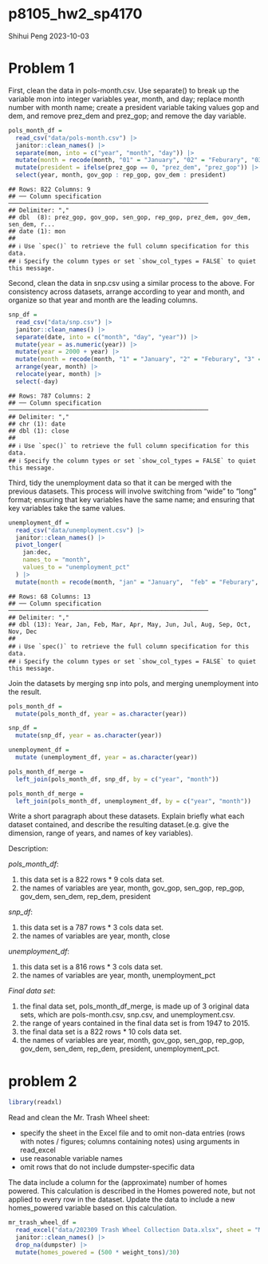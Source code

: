 p8105_hw2_sp4170
================
Shihui Peng
2023-10-03

# Problem 1

First, clean the data in pols-month.csv. Use separate() to break up the
variable mon into integer variables year, month, and day; replace month
number with month name; create a president variable taking values gop
and dem, and remove prez_dem and prez_gop; and remove the day variable.

``` r
pols_month_df =
  read_csv("data/pols-month.csv") |> 
  janitor::clean_names() |> 
  separate(mon, into = c("year", "month", "day")) |>
  mutate(month = recode(month, "01" = "January", "02" = "Feburary", "03" = "March", "04" = "April", "05" = "May", "06" = "June", "07" = "July", "08" = "August", "09" = "September", "10" = "October", "11" = "November", "12" = "December")) |> 
  mutate(president = ifelse(prez_gop == 0, "prez_dem", "prez_gop")) |> 
  select(year, month, gov_gop : rep_gop, gov_dem : president)
```

    ## Rows: 822 Columns: 9
    ## ── Column specification ────────────────────────────────────────────────────────
    ## Delimiter: ","
    ## dbl  (8): prez_gop, gov_gop, sen_gop, rep_gop, prez_dem, gov_dem, sen_dem, r...
    ## date (1): mon
    ## 
    ## ℹ Use `spec()` to retrieve the full column specification for this data.
    ## ℹ Specify the column types or set `show_col_types = FALSE` to quiet this message.

Second, clean the data in snp.csv using a similar process to the above.
For consistency across datasets, arrange according to year and month,
and organize so that year and month are the leading columns.

``` r
snp_df =
  read_csv("data/snp.csv") |> 
  janitor::clean_names() |> 
  separate(date, into = c("month", "day", "year")) |> 
  mutate(year = as.numeric(year)) |> 
  mutate(year = 2000 + year) |> 
  mutate(month = recode(month, "1" = "January", "2" = "Feburary", "3" = "March", "4" = "April", "5" = "May", "6" = "June", "7" = "July", "8" = "August", "9" = "September", "10" = "October", "11" = "November", "12" = "December")) |> 
  arrange(year, month) |> 
  relocate(year, month) |> 
  select(-day)
```

    ## Rows: 787 Columns: 2
    ## ── Column specification ────────────────────────────────────────────────────────
    ## Delimiter: ","
    ## chr (1): date
    ## dbl (1): close
    ## 
    ## ℹ Use `spec()` to retrieve the full column specification for this data.
    ## ℹ Specify the column types or set `show_col_types = FALSE` to quiet this message.

Third, tidy the unemployment data so that it can be merged with the
previous datasets. This process will involve switching from “wide” to
“long” format; ensuring that key variables have the same name; and
ensuring that key variables take the same values.

``` r
unemployment_df = 
  read_csv("data/unemployment.csv") |> 
  janitor::clean_names() |> 
  pivot_longer(
    jan:dec,
    names_to = "month",
    values_to = "unemployment_pct"
  ) |> 
  mutate(month = recode(month, "jan" = "January",  "feb" = "Feburary", "mar" = "March", "apr" = "April", "may" = "May", "jun" = "June", "jul" = "July", "aug" = "August", "sep" = "September", "oct" = "October", "nov" = "November", "dec" = "December"))
```

    ## Rows: 68 Columns: 13
    ## ── Column specification ────────────────────────────────────────────────────────
    ## Delimiter: ","
    ## dbl (13): Year, Jan, Feb, Mar, Apr, May, Jun, Jul, Aug, Sep, Oct, Nov, Dec
    ## 
    ## ℹ Use `spec()` to retrieve the full column specification for this data.
    ## ℹ Specify the column types or set `show_col_types = FALSE` to quiet this message.

Join the datasets by merging snp into pols, and merging unemployment
into the result.

``` r
pols_month_df = 
  mutate(pols_month_df, year = as.character(year))

snp_df = 
  mutate(snp_df, year = as.character(year))

unemployment_df = 
  mutate (unemployment_df, year = as.character(year))

pols_month_df_merge = 
  left_join(pols_month_df, snp_df, by = c("year", "month"))

pols_month_df_merge = 
  left_join(pols_month_df, unemployment_df, by = c("year", "month"))
```

Write a short paragraph about these datasets. Explain briefly what each
dataset contained, and describe the resulting dataset.(e.g. give the
dimension, range of years, and names of key variables).

Description:

*pols_month_df*:

1.  this data set is a 822 rows \* 9 cols data set.
2.  the names of variables are year, month, gov_gop, sen_gop, rep_gop,
    gov_dem, sen_dem, rep_dem, president

*snp_df*:

1.  this data set is a 787 rows \* 3 cols data set.
2.  the names of variables are year, month, close

*unemployment_df*:

1.  this data set is a 816 rows \* 3 cols data set.
2.  the names of variables are year, month, unemployment_pct

*Final data set*:

1.  the final data set, pols_month_df_merge, is made up of 3 original
    data sets, which are pols-month.csv, snp.csv, and unemployment.csv.
2.  the range of years contained in the final data set is from 1947 to
    2015.
3.  the final data set is a 822 rows \* 10 cols data set.
4.  the names of variables are year, month, gov_gop, sen_gop, rep_gop,
    gov_dem, sen_dem, rep_dem, president, unemployment_pct.

# problem 2

``` r
library(readxl)
```

Read and clean the Mr. Trash Wheel sheet:

- specify the sheet in the Excel file and to omit non-data entries (rows
  with notes / figures; columns containing notes) using arguments in
  read_excel
- use reasonable variable names
- omit rows that do not include dumpster-specific data

The data include a column for the (approximate) number of homes powered.
This calculation is described in the Homes powered note, but not applied
to every row in the dataset. Update the data to include a new
homes_powered variable based on this calculation.

``` r
mr_trash_wheel_df = 
  read_excel("data/202309 Trash Wheel Collection Data.xlsx", sheet = "Mr. Trash Wheel", range = "A2:N586") |> 
  janitor::clean_names() |> 
  drop_na(dumpster) |> 
  mutate(homes_powered = (500 * weight_tons)/30)
```
